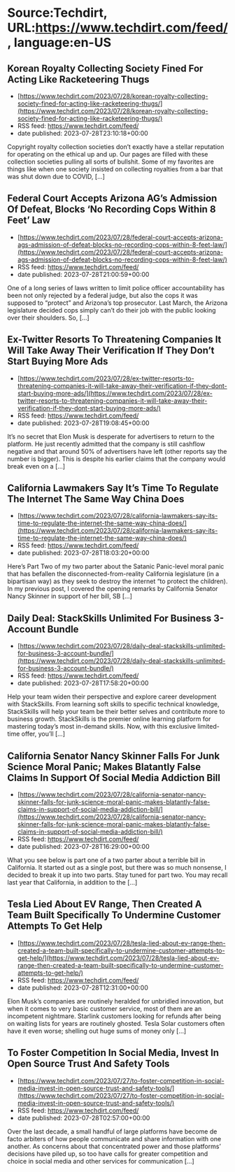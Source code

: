 # Source:Techdirt, URL:https://www.techdirt.com/feed/, language:en-US

## Korean Royalty Collecting Society Fined For Acting Like Racketeering Thugs
 - [https://www.techdirt.com/2023/07/28/korean-royalty-collecting-society-fined-for-acting-like-racketeering-thugs/](https://www.techdirt.com/2023/07/28/korean-royalty-collecting-society-fined-for-acting-like-racketeering-thugs/)
 - RSS feed: https://www.techdirt.com/feed/
 - date published: 2023-07-28T23:10:18+00:00

Copyright royalty collection societies don&#8217;t exactly have a stellar reputation for operating on the ethical up and up. Our pages are filled with these collection societies pulling all sorts of bullshit. Some of my favorites are things like when one society insisted on collecting royalties from a bar that was shut down due to COVID, [&#8230;]

## Federal Court Accepts Arizona AG’s Admission Of Defeat, Blocks ‘No Recording Cops Within 8 Feet’ Law
 - [https://www.techdirt.com/2023/07/28/federal-court-accepts-arizona-ags-admission-of-defeat-blocks-no-recording-cops-within-8-feet-law/](https://www.techdirt.com/2023/07/28/federal-court-accepts-arizona-ags-admission-of-defeat-blocks-no-recording-cops-within-8-feet-law/)
 - RSS feed: https://www.techdirt.com/feed/
 - date published: 2023-07-28T21:00:59+00:00

One of a long series of laws written to limit police officer accountability has been not only rejected by a federal judge, but also the cops it was supposed to &#8220;protect&#8221; and Arizona&#8217;s top prosecutor. Last March, the Arizona legislature decided cops simply can&#8217;t do their job with the public looking over their shoulders. So, [&#8230;]

## Ex-Twitter Resorts To Threatening Companies It Will Take Away Their Verification If They Don’t Start Buying More Ads
 - [https://www.techdirt.com/2023/07/28/ex-twitter-resorts-to-threatening-companies-it-will-take-away-their-verification-if-they-dont-start-buying-more-ads/](https://www.techdirt.com/2023/07/28/ex-twitter-resorts-to-threatening-companies-it-will-take-away-their-verification-if-they-dont-start-buying-more-ads/)
 - RSS feed: https://www.techdirt.com/feed/
 - date published: 2023-07-28T19:08:45+00:00

It’s no secret that Elon Musk is desperate for advertisers to return to the platform. He just recently admitted that the company is still cashflow negative and that around 50% of advertisers have left (other reports say the number is bigger). This is despite his earlier claims that the company would break even on a [&#8230;]

## California Lawmakers Say It’s Time To Regulate The Internet The Same Way China Does
 - [https://www.techdirt.com/2023/07/28/california-lawmakers-say-its-time-to-regulate-the-internet-the-same-way-china-does/](https://www.techdirt.com/2023/07/28/california-lawmakers-say-its-time-to-regulate-the-internet-the-same-way-china-does/)
 - RSS feed: https://www.techdirt.com/feed/
 - date published: 2023-07-28T18:03:20+00:00

Here’s Part Two of my two parter about the Satanic Panic-level moral panic that has befallen the disconnected-from-reality California legislature (in a bipartisan way) as they seek to destroy the internet “to protect the children). In my previous post, I covered the opening remarks by California Senator Nancy Skinner in support of her bill, SB [&#8230;]

## Daily Deal: StackSkills Unlimited For Business 3-Account Bundle
 - [https://www.techdirt.com/2023/07/28/daily-deal-stackskills-unlimited-for-business-3-account-bundle/](https://www.techdirt.com/2023/07/28/daily-deal-stackskills-unlimited-for-business-3-account-bundle/)
 - RSS feed: https://www.techdirt.com/feed/
 - date published: 2023-07-28T17:58:20+00:00

Help your team widen their perspective and explore career development with StackSkills. From learning soft skills to specific technical knowledge, StackSkills will help your team be their better selves and contribute more to business growth. StackSkills is the premier online learning platform for mastering today&#8217;s most in-demand skills. Now, with this exclusive limited-time offer, you&#8217;ll [&#8230;]

## California Senator Nancy Skinner Falls For Junk Science Moral Panic; Makes Blatantly False Claims In Support Of Social Media Addiction Bill
 - [https://www.techdirt.com/2023/07/28/california-senator-nancy-skinner-falls-for-junk-science-moral-panic-makes-blatantly-false-claims-in-support-of-social-media-addiction-bill/](https://www.techdirt.com/2023/07/28/california-senator-nancy-skinner-falls-for-junk-science-moral-panic-makes-blatantly-false-claims-in-support-of-social-media-addiction-bill/)
 - RSS feed: https://www.techdirt.com/feed/
 - date published: 2023-07-28T16:29:00+00:00

What you see below is part one of a two parter about a terrible bill in California. It started out as a single post, but there was so much nonsense, I decided to break it up into two parts. Stay tuned for part two. You may recall last year that California, in addition to the [&#8230;]

## Tesla Lied About EV Range, Then Created A Team Built Specifically To Undermine Customer Attempts To Get Help
 - [https://www.techdirt.com/2023/07/28/tesla-lied-about-ev-range-then-created-a-team-built-specifically-to-undermine-customer-attempts-to-get-help/](https://www.techdirt.com/2023/07/28/tesla-lied-about-ev-range-then-created-a-team-built-specifically-to-undermine-customer-attempts-to-get-help/)
 - RSS feed: https://www.techdirt.com/feed/
 - date published: 2023-07-28T12:31:00+00:00

Elon Musk&#8217;s companies are routinely heralded for unbridled innovation, but when it comes to very basic customer service, most of them are an incompetent nightmare. Starlink customers looking for refunds after being on waiting lists for years are routinely ghosted. Tesla Solar customers often have it even worse; shelling out huge sums of money only [&#8230;]

## To Foster Competition In Social Media, Invest In Open Source Trust And Safety Tools
 - [https://www.techdirt.com/2023/07/27/to-foster-competition-in-social-media-invest-in-open-source-trust-and-safety-tools/](https://www.techdirt.com/2023/07/27/to-foster-competition-in-social-media-invest-in-open-source-trust-and-safety-tools/)
 - RSS feed: https://www.techdirt.com/feed/
 - date published: 2023-07-28T02:57:00+00:00

Over the last decade, a small handful of large platforms have become de facto arbiters of how people communicate and share information with one another. As concerns about that concentrated power and those platforms’ decisions have piled up, so too have calls for greater competition and choice in social media and other services for communication [&#8230;]

